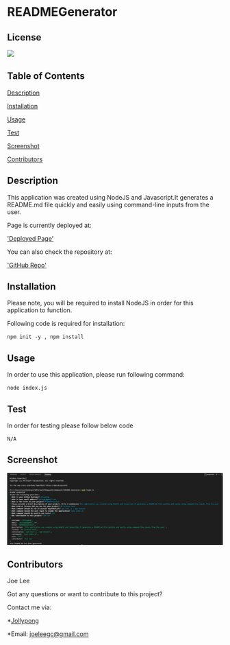 # READMEGenerator
## License
<img src=https://img.shields.io/badge/License-No License Used-blue.svg>

## Table of Contents 
[Description](#description)

[Installation](#installation)

[Usage](#usage)

[Test](#test)

[Screenshot](#screenshot)

[Contributors](#contributors)

## Description 
This application was created using NodeJS and Javascript.It generates a README.md file quickly and easily using command-line inputs from the user.

Page is currently deployed at: 

['Deployed Page'](https://Jollypong.github.io/READMEGenerator/) 
    
You can also check the repository at: 

['GitHub Repo'](https://github.com/Jollypong/READMEGenerator)

## Installation
Please note, you will be required to install NodeJS in order for this application to function.

Following code is required for installation: 

    npm init -y , npm install

## Usage
  In order to use this application, please run following command: 

    node index.js

## Test
  In order for testing please follow below code

    N/A

## Screenshot
![screenshot](/assets/images/READMEGeneratorScreenshot.png)
## Contributors

Joe Lee 

Got any questions or want to contribute to this project? 

Contact me via: 

*[Jollypong](https//:github.com/Jollypong) 

*Email: joeleegc@gmail.com